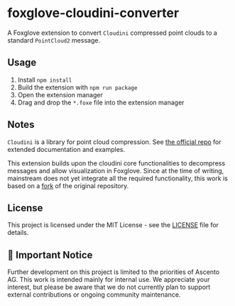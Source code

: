 # foxglove-cloudini-converter

A Foxglove extension to convert `Cloudini` compressed point clouds to a standard `PointCloud2` message.

## Usage

1. Install `npm install`
2. Build the extension with `npm run package`
3. Open the extension manager
4. Drag and drop the `*.foxe` file into the extension manager

## Notes

`Cloudini` is a library for point cloud compression. See [the official repo](https://github.com/facontidavide/cloudini) for extended documentation and examples.

This extension builds upon the cloudini core functionalities to decompress messages and allow visualization in Foxglove. Since at the time of writing, mainstream does not yet integrate all the required functionality, this work is based on a [fork](https://github.com/grizzi/cloudini/tree/compression-wasm) of the original repository.

## License

This project is licensed under the MIT License - see the [LICENSE](LICENSE) file for details.

## 🚨 Important Notice

Further development on this project is limited to the priorities of Ascento AG. This work is intended mainly for internal use. We appreciate your interest, but please be aware that we do not currently plan to support external contributions or ongoing community maintenance.
